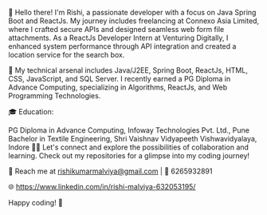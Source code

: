 👋 Hello there! I'm Rishi, a passionate developer with a focus on Java Spring Boot and ReactJs. My journey includes freelancing at Connexo Asia Limited, where I crafted secure APIs and designed seamless web form file attachments. As a ReactJs Developer Intern at Venturing Digitally, I enhanced system performance through API integration and created a location service for the search box.

🚀 My technical arsenal includes Java/J2EE, Spring Boot, ReactJs, HTML, CSS, JavaScript, and SQL Server. I recently earned a PG Diploma in Advance Computing, specializing in Algorithms, ReactJs, and Web Programming Technologies.

🎓 Education:

PG Diploma in Advance Computing, Infoway Technologies Pvt. Ltd., Pune
Bachelor in Textile Engineering, Shri Vaishnav Vidyapeeth Vishwavidyalaya, Indore
👨‍💻 Let's connect and explore the possibilities of collaboration and learning. Check out my repositories for a glimpse into my coding journey!

📧 Reach me at rishikumarmalviya@gmail.com | 📱 6265932891

🌐 https://www.linkedin.com/in/rishi-malviya-632053195/

Happy coding! 🚀
